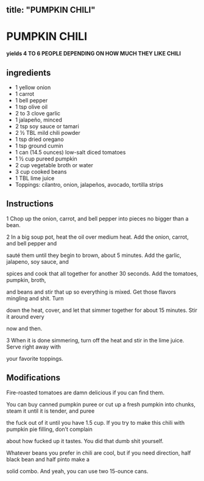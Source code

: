 title: "PUMPKIN CHILI"
---

# PUMPKIN CHILI

#### yields  4 TO 6 PEOPLE DEPENDING ON HOW MUCH THEY LIKE CHILI

## ingredients
* 1 yellow onion
* 1 carrot
* 1 bell pepper
* 1 tsp olive oil
* 2 to 3 clove garlic
* 1 jalapeño, minced
* 2 tsp soy sauce or tamari
* 2 ½ TBL mild chili powder
* 1 tsp dried oregano
* 1 tsp ground cumin
* 1 can (14.5 ounces) low-salt diced tomatoes
* 1 ½ cup pureed pumpkin
* 2 cup vegetable broth or water
* 3 cup cooked beans
* 1 TBL lime juice
* Toppings: cilantro, onion, jalapeños, avocado, tortilla strips

## Instructions
1 Chop up the onion, carrot, and bell pepper into pieces no bigger than a bean.

2 In a big soup pot, heat the oil over medium heat. Add the onion, carrot, and bell pepper and

sauté them until they begin to brown, about 5 minutes. Add the garlic, jalapeno, soy sauce, and

spices and cook that all together for another 30 seconds. Add the tomatoes, pumpkin, broth,

and beans and stir that up so everything is mixed. Get those flavors mingling and shit. Turn

down the heat, cover, and let that simmer together for about 15 minutes. Stir it around every

now and then.

3 When it is done simmering, turn off the heat and stir in the lime juice. Serve right away with

your favorite toppings.



## Modifications
Fire-roasted tomatoes are damn delicious if you can find them.

 You can buy canned pumpkin puree or cut up a fresh pumpkin into chunks, steam it until it is tender, and puree

the fuck out of it until you have 1.5 cup. If you try to make this chili with pumpkin pie filling, don’t complain

about how fucked up it tastes. You did that dumb shit yourself.

 Whatever beans you prefer in chili are cool, but if you need direction, half black bean and half pinto make a

solid combo. And yeah, you can use two 15-ounce cans.




